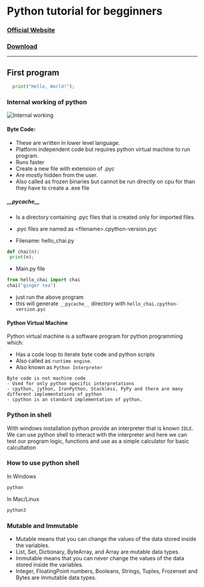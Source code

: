 # Python tutorial for begginners 
### <a href="https://www.python.org">Official Website</a>
### <a href="https://www.python.org/downloads">Download</a>
<hr/>

## First program

```python
  print("Hello, World!");
```
 ### Internal working of python
 <img src="https://miro.medium.com/max/1200/1*1athPfdP9St4mkB_hElM6g.png" alt="Internal working"/>

 #### Byte Code:
 - These are written in lower level language.
 - Platform independent code but requires python virtual machine to run program.
 - Runs faster
 - Create a new file with extension of .pyc
 - Are mostly hidden from the user.
 - Also called as frozen binaries but cannot be run directly on cpu for than they have to create a .exe file

 ##### \_\_pycache\_\_ 
 - Is a directory containing .pyc files that is created only for imported files.
 - .pyc files are named as \<filename>.cpython-version.pyc

- Filename: hello_chai.py
 ```python
 def chai(n):
  print(n);
 ```
- Main.py file
```python
from hello_chai import chai
chai("ginger tea")
```
- just run the above program
- this will generate `__pycache__` directory with `hello_chai.cpython-version.pyc`


#### Python Virtual Machine
Python virtual machine is a software program for python programming which: 

+ Has a code loop to iterate byte code and python scripts
+ Also called as `runtime engine`.
+ Also known as `Python Interpreter`

``` Note
Byte code is not machine code
- Used for only python specific interpretations
- cpython, jython, IronPython, Stackless, PyPy and there are many different implementations of python
- cpython is an standard implementation of python.
```

### Python in shell
With windows installation python provide an interpreter that is known `IDLE`. 
We can use python shell to interact with the interpreter and here we can test our program logic, functions and use as a simple calculator for basic calcultation

### How to use python shell

In Windows
``` bash 
python
```
In Mac/Linux
``` bash
python3
```

### Mutable and Immutable
- Mutable means that you can change the values of the data stored inside the variables.
- List, Set, Dictionary, ByteArray, and Array are mutable data types.
- Immutable means that you can never change the values of the data stored inside the variables.
- Integer, FloatingPoint numbers, Booleans, Strings, Tuples, Frozenset and Bytes are immutable data types.


